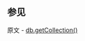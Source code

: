 ## 参见

原文 - [db.getCollection()]( https://docs.mongodb.com/manual/reference/method/db.getCollection/ )

